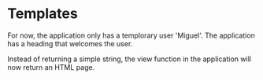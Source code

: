 # Templates
For now, the application only has a templorary user 'Miguel'. The application has a heading that welcomes the user.

Instead of returning a simple string, the view function in the application will now return an HTML page.
